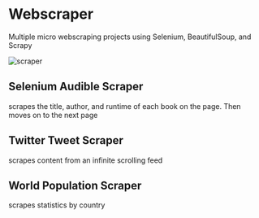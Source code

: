 # Webscraper
Multiple micro webscraping projects using Selenium, BeautifulSoup, and Scrapy

![scraper](https://github.com/ColinKlich/Webscraper/assets/115095065/8823b53b-7dde-4a1b-8249-27daa3ab25ed)

## Selenium Audible Scraper
scrapes the title, author, and runtime of each book on the page. Then moves on to the next page

## Twitter Tweet Scraper
scrapes content from an infinite scrolling feed

## World Population Scraper
scrapes statistics by country
